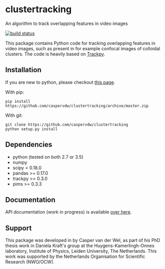 clustertracking
===============
An algorithm to track overlapping features in video images

[![build status](https://travis-ci.org/caspervdw/clustertracking.png?branch=master)](https://travis-ci.org/caspervdw/clustertracking)

This package contains Python code for tracking overlapping features in video images,
such as present in for example confocal images of colloidal clusters. The code
is heavily based on [Trackpy](http://github.com/soft-matter/trackpy).

Installation
------------
If you are new to python, please checkout [this page](https://github.com/soft-matter/trackpy/wiki/Guide-to-Installing-Python-and-Python-Packages).

With pip:

```
pip install https://github.com/caspervdw/clustertracking/archive/master.zip
```

With git:

```
git clone https://github.com/caspervdw/clustertracking
python setup.py install
```

Dependencies
------------
- python (tested on both 2.7 or 3.5)
- numpy
- scipy < 0.18.0
- pandas >= 0.17.0
- trackpy >= 0.3.0
- pims >= 0.3.3

Documentation
-------------
API documentation (work in progress) is available [over here](https://caspervdw.github.io/clustertracking/).


Support
-------
This package was developed in by Casper van der Wel, as part of his
PhD thesis work in Daniela Kraft's group at the Huygens-Kamerlingh-Onnes laboratory,
Institute of Physics, Leiden University, The Netherlands. This work was
supported by the Netherlands Organisation for Scientific Research (NWO/OCW).
